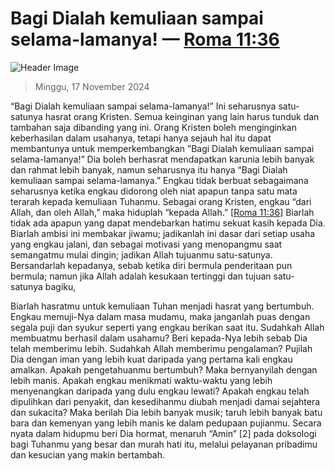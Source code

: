 
# Bagi Dialah kemuliaan sampai selama-lamanya! — [Roma 11:36](http://alkitab.sabda.org/?Roma%2011:36)

![Header Image](https://alkitab.app/slice/sunrise.jpg)

> Minggu, 17 November 2024

“Bagi Dialah kemuliaan sampai selama-lamanya!” Ini seharusnya satu-satunya hasrat orang Kristen. Semua keinginan yang lain harus tunduk dan tambahan saja dibanding yang ini. Orang Kristen boleh menginginkan keberhasilan dalam usahanya, tetapi hanya sejauh hal itu dapat membantunya untuk memperkembangkan ”Bagi Dialah kemuliaan sampai selama-lamanya!” Dia boleh berhasrat mendapatkan karunia lebih banyak dan rahmat lebih banyak, namun seharusnya itu hanya “Bagi Dialah kemuliaan sampai selama-lamanya.” Engkau tidak berbuat sebagaimana seharusnya ketika engkau didorong oleh niat apapun tanpa satu mata terarah kepada kemuliaan Tuhanmu. Sebagai orang Kristen, engkau “dari Allah, dan oleh Allah,” maka hiduplah “kepada Allah.” [[Roma 11:36](http://alkitab.sabda.org/?Roma%2011:36)] Biarlah tidak ada apapun yang dapat mendebarkan hatimu sekuat kasih kepada Dia. Biarlah ambisi ini membakar jiwamu; jadikanlah ini dasar dari setiap usaha yang engkau jalani, dan sebagai motivasi yang menopangmu saat semangatmu mulai dingin; jadikan Allah tujuanmu satu-satunya. Bersandarlah kepadanya, sebab ketika diri bermula penderitaan pun bermula; namun jika Allah adalah kesukaan tertinggi dan tujuan satu-satunya bagiku,

Biarlah hasratmu untuk kemuliaan Tuhan menjadi hasrat yang  bertumbuh. Engkau memuji-Nya dalam masa mudamu, maka janganlah puas dengan segala puji dan syukur seperti yang engkau berikan saat itu. Sudahkah Allah membuatmu berhasil dalam usahamu? Beri kepada-Nya lebih sebab Dia telah memberimu lebih. Sudahkah Allah memberimu pengalaman? Pujilah Dia dengan iman yang lebih kuat daripada yang pertama kali engkau amalkan. Apakah pengetahuanmu bertumbuh? Maka bernyanyilah dengan lebih manis. Apakah engkau menikmati waktu-waktu yang lebih menyenangkan daripada yang dulu engkau lewati? Apakah engkau telah dipulihkan dari penyakit, dan kesedihanmu diubah menjadi damai sejahtera dan sukacita? Maka berilah Dia lebih banyak musik; taruh lebih banyak batu bara dan kemenyan yang lebih manis ke dalam pedupaan pujianmu. Secara nyata dalam hidupmu beri Dia hormat, menaruh “Amin” [2] pada doksologi bagi Tuhanmu yang besar dan murah hati itu, melalui pelayanan pribadimu dan kesucian yang makin bertambah.
    